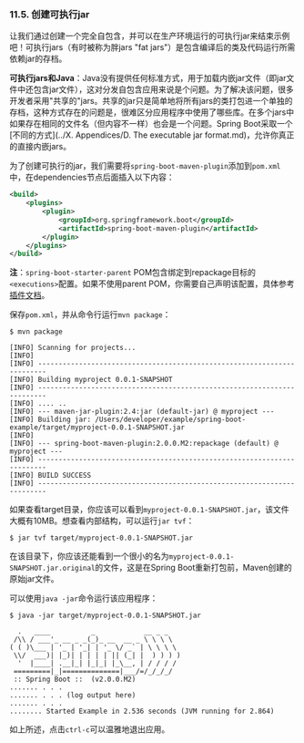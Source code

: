 ### 11.5. 创建可执行jar

让我们通过创建一个完全自包含，并可以在生产环境运行的可执行jar来结束示例吧！可执行jars（有时被称为胖jars "fat jars"）是包含编译后的类及代码运行所需依赖jar的存档。

**可执行jars和Java**：Java没有提供任何标准方式，用于加载内嵌jar文件（即jar文件中还包含jar文件），这对分发自包含应用来说是个问题。为了解决该问题，很多开发者采用"共享的"jars。共享的jar只是简单地将所有jars的类打包进一个单独的存档，这种方式存在的问题是，很难区分应用程序中使用了哪些库。在多个jars中如果存在相同的文件名（但内容不一样）也会是一个问题。Spring Boot采取一个[不同的方式](../X. Appendices/D. The executable jar format.md)，允许你真正的直接内嵌jars。

为了创建可执行的jar，我们需要将`spring-boot-maven-plugin`添加到`pom.xml`中，在dependencies节点后面插入以下内容：
```xml
<build>
    <plugins>
        <plugin>
            <groupId>org.springframework.boot</groupId>
            <artifactId>spring-boot-maven-plugin</artifactId>
        </plugin>
    </plugins>
</build>
```
**注**：`spring-boot-starter-parent` POM包含绑定到repackage目标的`<executions>`配置。如果不使用parent POM，你需要自己声明该配置，具体参考[插件文档](http://docs.spring.io/spring-boot/docs/2.0.0.M2/maven-plugin//usage.html)。

保存`pom.xml`，并从命令行运行`mvn package`：
```shell
$ mvn package

[INFO] Scanning for projects...
[INFO]
[INFO] ------------------------------------------------------------------------
[INFO] Building myproject 0.0.1-SNAPSHOT
[INFO] ------------------------------------------------------------------------
[INFO] .... ..
[INFO] --- maven-jar-plugin:2.4:jar (default-jar) @ myproject ---
[INFO] Building jar: /Users/developer/example/spring-boot-example/target/myproject-0.0.1-SNAPSHOT.jar
[INFO]
[INFO] --- spring-boot-maven-plugin:2.0.0.M2:repackage (default) @ myproject ---
[INFO] ------------------------------------------------------------------------
[INFO] BUILD SUCCESS
[INFO] ------------------------------------------------------------------------
```
如果查看target目录，你应该可以看到`myproject-0.0.1-SNAPSHOT.jar`，该文件大概有10MB。想查看内部结构，可以运行`jar tvf`：
```shell
$ jar tvf target/myproject-0.0.1-SNAPSHOT.jar
```
在该目录下，你应该还能看到一个很小的名为`myproject-0.0.1-SNAPSHOT.jar.original`的文件，这是在Spring Boot重新打包前，Maven创建的原始jar文件。

可以使用`java -jar`命令运行该应用程序：
```shell
$ java -jar target/myproject-0.0.1-SNAPSHOT.jar

  .   ____          _            __ _ _
 /\\ / ___'_ __ _ _(_)_ __  __ _ \ \ \ \
( ( )\___ | '_ | '_| | '_ \/ _` | \ \ \ \
 \\/  ___)| |_)| | | | | || (_| |  ) ) ) )
  '  |____| .__|_| |_|_| |_\__, | / / / /
 =========|_|==============|___/=/_/_/_/
 :: Spring Boot ::  (v2.0.0.M2)
....... . . .
....... . . . (log output here)
....... . . .
........ Started Example in 2.536 seconds (JVM running for 2.864)
```
如上所述，点击`ctrl-c`可以温雅地退出应用。
